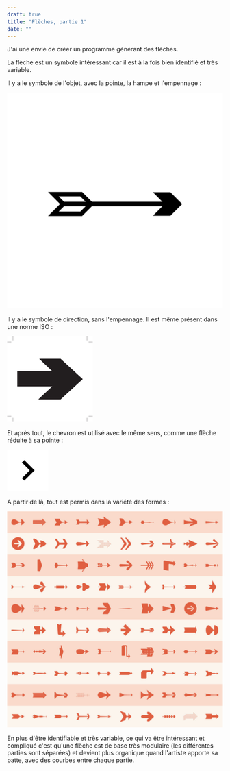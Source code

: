 ```yaml
---
draft: true
title: "Flèches, partie 1"
date: ""
---
```


J'ai une envie de créer un programme générant des flèches.

La flèche est un symbole intéressant car il est à la fois bien identifié et très variable.

Il y a le symbole de l'objet, avec la pointe, la hampe et l'empennage :

![](images/noun_Arrow_729422-e1570405855831-1024x1024.png)

Il y a le symbole de direction, sans l'empennage. Il est même présent dans une norme ISO :

![](images/ea92b0b5-e759-4ac0-8b60-6ba598f89624_200.png)

Et après tout, le chevron est utilisé avec le même sens, comme une flèche réduite à sa pointe :

![](images/ic_chevron_right_black_48dp.png)

A partir de là, tout est permis dans la variété des formes :

![](images/dart-arrows-full-grid-alonzo-felix-studio-1024x1024.jpg)

En plus d'être identifiable et très variable, ce qui va être intéressant et compliqué c'est qu'une flèche est de base très modulaire (les différentes parties sont séparées) et devient plus organique quand l'artiste apporte sa patte, avec des courbes entre chaque partie.
